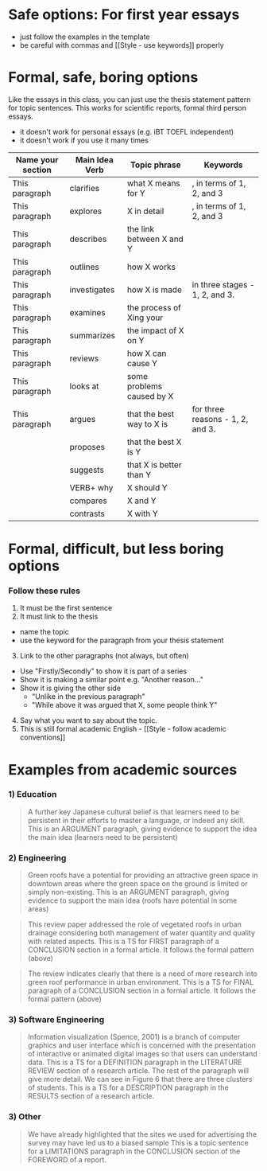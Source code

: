 # Safe options: For first year essays
* just follow the examples in the template
* be careful with commas and [[Style - use keywords]] properly

# Formal, safe, boring options
Like the essays in this class, you can just use the thesis statement pattern for topic sentences. This works for scientific reports, formal third person essays.
* it doesn't work for personal essays (e.g. iBT TOEFL independent)
* it doesn't work if you use it many times

|Name your section 		|Main Idea Verb		|Topic phrase				|Keywords
|------------------------|-----------------	|-----------------			|------------
|This paragraph	 		|clarifies		|what X means for Y				|, in terms of 1, 2, and 3
|This paragraph			|explores		|X in detail					|, in terms of 1, 2, and 3
|This paragraph			|describes		|the link between X and Y		|
|This paragraph	 		|outlines 		|how X works					|
|This paragraph			|investigates	|how X is made 					|in three stages - 1, 2, and 3.
|This paragraph			|examines		|the process of Xing your		|
|This paragraph			|summarizes		|the impact of X on Y			|
|This paragraph			|reviews		|how X can cause Y				|
|This paragraph			|looks at		|some problems caused by X 		|
|This paragraph			|argues			|that the best way to X is 		|for three reasons - 1, 2, and 3.
|						|proposes		|that the best X is Y			|
|						|suggests		|that X is better than Y 		|
|						|VERB+  why		|X should Y						|
|						|compares		|X and Y						|
|						|contrasts		|X with Y						|

# Formal, difficult, but less boring options
### Follow these rules
1) It must be the first sentence
2) It must link to the thesis
* name the topic
* use the keyword for the paragraph from your thesis statement
3) Link to the other paragraphs (not always, but often)
* Use "Firstly/Secondly" to show it is part of a series
* Show it is making a similar point e.g. "Another reason..."
* Show it is giving the other side
    * "Unlike in the previous paragraph"
    * "While above it was argued that X, some people think Y"
4) Say what you want to say about the topic.
5) This is still formal academic English - [[Style - follow academic conventions]]

# Examples from academic sources
### 1) Education
>A further key Japanese cultural belief is that learners need to be persistent in their efforts to master a language, or indeed any skill.
This is an ARGUMENT paragraph, giving evidence to support the idea the main idea (learners need to be persistent)
### 2) Engineering
>Green roofs have a potential for providing an attractive green space in downtown areas where the green space on the ground is limited or simply non-existing.
This is an ARGUMENT paragraph, giving evidence to support the main idea (roofs have potential in some areas)

>This review paper addressed the role of vegetated roofs in urban drainage considering both management of water quantity and quality with related aspects.
This is a TS for FIRST paragraph of a CONCLUSION section in a formal article. It follows the formal pattern (above)

>The review indicates clearly that there is a need of more research into green roof performance in urban environment.
This is a TS for FINAL paragraph of a CONCLUSION section in a formal article. It follows the formal pattern (above)

### 3) Software Engineering
>Information visualization (Spence, 2001) is a branch of computer graphics and user interface which is concerned with the presentation of interactive or animated digital images so that users can understand data.
This is a TS for a DEFINITION paragraph in the LITERATURE REVIEW section of a research article. The rest of the paragraph will give more detail.
>We can see in Figure 6 that there are three clusters of students.
This is a TS for a DESCRIPTION paragraph in the RESULTS section of a research article.

### 3) Other
>We have already highlighted that the sites we used for advertising the survey may have led us to a biased sample
This is a topic sentence for a LIMITATIONS paragraph in the CONCLUSION section of the FOREWORD of a report.






